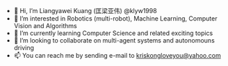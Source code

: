 - 👋 Hi, I’m Liangyawei Kuang (匡梁亚伟) @klyw1998
- 👀 I’m interested in Robotics (multi-robot), Machine Learning, Computer Vision and Algorithms
- 🌱 I’m currently learning Computer Science and related exciting topics
- 💞️ I’m looking to collaborate on multi-agent systems and autonomouns driving
- 📫 You can reach me by sending e-mail to kriskongloveyou@yahoo.com

<!---
klyw1998/klyw1998 is a ✨ special ✨ repository because its `README.md` (this file) appears on your GitHub profile.
You can click the Preview link to take a look at your changes.
--->
